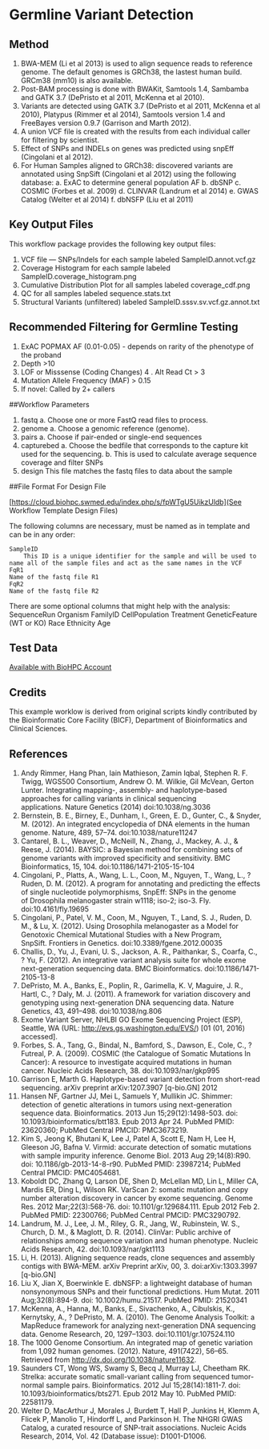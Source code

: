 # Germline Variant Detection

## Method

1. BWA-MEM (Li et al 2013) is used to align sequence reads to reference genome. The default genomes is GRCh38, the lastest human build.  GRCm38 (mm10) is also available.
2. Post-BAM processing is done with BWAKit, Samtools 1.4, Sambamba and GATK 3.7  (DePristo et al 2011, McKenna et al 2010).
3. Variants are detected using GATK 3.7 (DePristo et al 2011, McKenna et al 2010), Platypus (Rimmer et al 2014), Samtools version 1.4 and FreeBayes version 0.9.7 (Garrison and Marth 2012).
4. A union VCF file is created with the results from each individual caller for filtering by scientist.
5. Effect of SNPs and INDELs on genes was predicted using snpEff (Cingolani et al 2012).
6. For Human Samples aligned to GRCh38: discovered variants are annotated using SnpSift (Cingolani et al 2012) using the following database:
   a. ExAC to determine general population AF
   b. dbSNP
   c. COSMIC (Forbes et al. 2009)
   d. CLINVAR (Landrum et al 2014)
   e. GWAS Catalog (Welter et al 2014)
   f. dbNSFP (Liu et al 2011) 


## Key Output Files
This workflow package provides the following key output files:

1. VCF file — SNPs/Indels for each sample labeled SampleID.annot.vcf.gz
2. Coverage Histogram for each sample labeled SampleID.coverage_histogram.png
3. Cumulative Distribution Plot for all samples labeled coverage_cdf.png
4. QC for all samples labeled sequence.stats.txt
5. Structural Variants (unfiltered) labeled SampleID.sssv.sv.vcf.gz.annot.txt

## Recommended Filtering for Germline Testing
1. ExAC POPMAX AF (0.01-0.05) -  depends on rarity of the phenotype of the proband
2. Depth >10
3. LOF or Misssense (Coding Changes)
4 . Alt Read Ct > 3
5. Mutation Allele Frequency (MAF) > 0.15
6. If novel: Called by 2+ callers

##Workflow Parameters

1. fastq
   a. Choose one or more FastQ read files to process.
2. genome
   a. Choose a genomic reference (genome).
3. pairs
   a. Choose if pair-ended or single-end sequences
4. capturebed
   a. Choose the bedfile that corresponds to the capture kit used for the sequencing.
   b. This is used to calculate average sequence coverage and filter SNPs
5. design
   This file matches the fastq files to data about the sample

##File Format For Design File

[https://cloud.biohpc.swmed.edu/index.php/s/fpWTgU5UikzUldb](See Workflow Template Design Files)

The following columns are necessary, must be named as in template and can be in any order:

    SampleID
        This ID is a unique identifier for the sample and will be used to name all of the sample files and act as the same names in the VCF
    FqR1
	Name of the fastq file R1
    FqR2
	Name of the fastq file R2

There are some optional columns that might help with the analysis:
      SequenceRun
      Organism
      FamilyID
      CellPopulation
      Treatment
      GeneticFeature (WT or KO)
      Race
      Ethnicity
      Age
      

## Test Data
[Available with BioHPC Account](https://lamella.biohpc.swmed.edu/index.php/s/rJYLrm96VGg7DsR)

## Credits
This example worklow is derived from original scripts kindly contributed by the Bioinformatic Core Facility (BICF), Department of Bioinformatics and Clinical Sciences.

## References
1.	Andy Rimmer, Hang Phan, Iain Mathieson, Zamin Iqbal, Stephen R. F. Twigg, WGS500 Consortium, Andrew O. M. Wilkie, Gil McVean, Gerton Lunter. Integrating mapping-, assembly- and haplotype-based approaches for calling variants in clinical sequencing applications. Nature Genetics (2014) doi:10.1038/ng.3036
2.	Bernstein, B. E., Birney, E., Dunham, I., Green, E. D., Gunter, C., & Snyder, M. (2012). An integrated encyclopedia of DNA elements in the human genome. Nature, 489, 57–74. doi:10.1038/nature11247
3.	Cantarel, B. L., Weaver, D., McNeill, N., Zhang, J., Mackey, A. J., & Reese, J. (2014). BAYSIC: a Bayesian method for combining sets of genome variants with improved specificity and sensitivity. BMC Bioinformatics, 15, 104. doi:10.1186/1471-2105-15-104
4.	Cingolani, P., Platts, A., Wang, L. L., Coon, M., Nguyen, T., Wang, L., ? Ruden, D. M. (2012). A program for annotating and predicting the effects of single nucleotide polymorphisms, SnpEff: SNPs in the genome of Drosophila melanogaster strain w1118; iso-2; iso-3. Fly. doi:10.4161/fly.19695
5.	Cingolani, P., Patel, V. M., Coon, M., Nguyen, T., Land, S. J., Ruden, D. M., & Lu, X. (2012). Using Drosophila melanogaster as a Model for Genotoxic Chemical Mutational Studies with a New Program, SnpSift. Frontiers in Genetics. doi:10.3389/fgene.2012.00035
6.	Challis, D., Yu, J., Evani, U. S., Jackson, A. R., Paithankar, S., Coarfa, C., ? Yu, F. (2012). An integrative variant analysis suite for whole exome next-generation sequencing data. BMC Bioinformatics. doi:10.1186/1471-2105-13-8
7.	DePristo, M. A., Banks, E., Poplin, R., Garimella, K. V, Maguire, J. R., Hartl, C., ? Daly, M. J. (2011). A framework for variation discovery and genotyping using next-generation DNA sequencing data. Nature Genetics, 43, 491–498. doi:10.1038/ng.806
8.	Exome Variant Server, NHLBI GO Exome Sequencing Project (ESP), Seattle, WA (URL: http://evs.gs.washington.edu/EVS/) [01 (01, 2016) accessed].
9.	Forbes, S. A., Tang, G., Bindal, N., Bamford, S., Dawson, E., Cole, C., ? Futreal, P. A. (2009). COSMIC (the Catalogue of Somatic Mutations In Cancer): A resource to investigate acquired mutations in human cancer. Nucleic Acids Research, 38. doi:10.1093/nar/gkp995
10.	Garrison E, Marth G. Haplotype-based variant detection from short-read sequencing. arXiv preprint arXiv:1207.3907 [q-bio.GN] 2012
11.	Hansen NF, Gartner JJ, Mei L, Samuels Y, Mullikin JC. Shimmer: detection of genetic alterations in tumors using next-generation sequence data. Bioinformatics. 2013 Jun 15;29(12):1498-503. doi: 10.1093/bioinformatics/btt183. Epub 2013 Apr 24. PubMed PMID: 23620360; PubMed Central PMCID: PMC3673219.
12.	Kim S, Jeong K, Bhutani K, Lee J, Patel A, Scott E, Nam H, Lee H, Gleeson JG, Bafna V. Virmid: accurate detection of somatic mutations with sample impurity inference. Genome Biol. 2013 Aug 29;14(8):R90. doi: 10.1186/gb-2013-14-8-r90. PubMed PMID: 23987214; PubMed Central PMCID: PMC4054681.
13.	Koboldt DC, Zhang Q, Larson DE, Shen D, McLellan MD, Lin L, Miller CA, Mardis ER, Ding L, Wilson RK. VarScan 2: somatic mutation and copy number alteration discovery in cancer by exome sequencing. Genome Res. 2012 Mar;22(3):568-76. doi: 10.1101/gr.129684.111. Epub 2012 Feb 2. PubMed PMID: 22300766; PubMed Central PMCID: PMC3290792.
14.	Landrum, M. J., Lee, J. M., Riley, G. R., Jang, W., Rubinstein, W. S., Church, D. M., & Maglott, D. R. (2014). ClinVar: Public archive of relationships among sequence variation and human phenotype. Nucleic Acids Research, 42. doi:10.1093/nar/gkt1113
15.	Li, H. (2013). Aligning sequence reads, clone sequences and assembly contigs with BWA-MEM. arXiv Preprint arXiv, 00, 3. doi:arXiv:1303.3997 [q-bio.GN]
16.	Liu X, Jian X, Boerwinkle E. dbNSFP: a lightweight database of human nonsynonymous SNPs and their functional predictions. Hum Mutat. 2011 Aug;32(8):894-9. doi: 10.1002/humu.21517. PubMed PMID: 21520341
17.	McKenna, A., Hanna, M., Banks, E., Sivachenko, A., Cibulskis, K., Kernytsky, A., ? DePristo, M. A. (2010). The Genome Analysis Toolkit: a MapReduce framework for analyzing next-generation DNA sequencing data. Genome Research, 20, 1297–1303. doi:10.1101/gr.107524.110
18.	The 1000 Genome Consortium. An integrated map of genetic variation from 1,092 human genomes. (2012). Nature, 491(7422), 56–65. Retrieved from http://dx.doi.org/10.1038/nature11632.
19.	Saunders CT, Wong WS, Swamy S, Becq J, Murray LJ, Cheetham RK. Strelka: accurate somatic small-variant calling from sequenced tumor-normal sample pairs. Bioinformatics. 2012 Jul 15;28(14):1811-7. doi: 10.1093/bioinformatics/bts271. Epub 2012 May 10. PubMed PMID: 22581179.
20.	Welter D, MacArthur J, Morales J, Burdett T, Hall P, Junkins H, Klemm A, Flicek P, Manolio T, Hindorff L, and Parkinson H. The NHGRI GWAS Catalog, a curated resource of SNP-trait associations. Nucleic Acids Research, 2014, Vol. 42 (Database issue): D1001-D1006.

